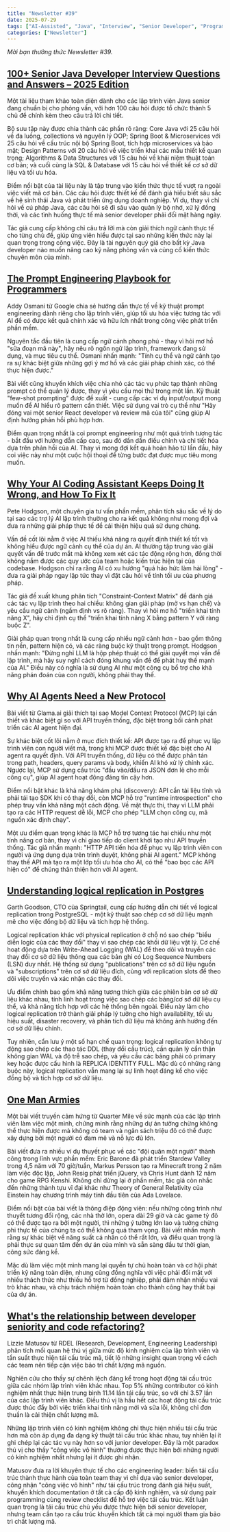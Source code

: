 ```yaml
---
title: "Newsletter #39"
date: 2025-07-29
tags: ["AI-Assisted", "Java", "Interview", "Senior Developer", "Programming"]
categories: ["Newsletter"]
---
```


*Mời bạn thưởng thức Newsletter #39.*

## [100+ Senior Java Developer Interview Questions and Answers – 2025 Edition](https://dev.to/haraf/100-senior-java-developer-interview-questions-and-answers-2025-edition-4f6n)

Một tài liệu tham khảo toàn diện dành cho các lập trình viên Java senior đang chuẩn bị cho phỏng vấn, với hơn 100 câu hỏi được tổ chức thành 5 chủ đề chính kèm theo câu trả lời chi tiết.

Bộ sưu tập này được chia thành các phần rõ ràng: Core Java với 25 câu hỏi về đa luồng, collections và nguyên lý OOP; Spring Boot & Microservices với 25 câu hỏi về cấu trúc nội bộ Spring Boot, tích hợp microservices và bảo mật; Design Patterns với 20 câu hỏi về việc triển khai các mẫu thiết kế quan trọng; Algorithms & Data Structures với 15 câu hỏi về khái niệm thuật toán cơ bản; và cuối cùng là SQL & Database với 15 câu hỏi về thiết kế cơ sở dữ liệu và tối ưu hóa.

Điểm nổi bật của tài liệu này là tập trung vào kiến thức thực tế vượt ra ngoài việc viết mã cơ bản. Các câu hỏi được thiết kế để đánh giá hiểu biết sâu sắc về hệ sinh thái Java và phát triển ứng dụng doanh nghiệp. Ví dụ, thay vì chỉ hỏi về cú pháp Java, các câu hỏi sẽ đi sâu vào quản lý bộ nhớ, xử lý đồng thời, và các tình huống thực tế mà senior developer phải đối mặt hàng ngày.

Tác giả cung cấp không chỉ câu trả lời mà còn giải thích ngữ cảnh thực tế cho từng chủ đề, giúp ứng viên hiểu được tại sao những kiến thức này lại quan trọng trong công việc. Đây là tài nguyên quý giá cho bất kỳ Java developer nào muốn nâng cao kỹ năng phỏng vấn và củng cố kiến thức chuyên môn của mình.

## [The Prompt Engineering Playbook for Programmers](https://addyo.substack.com/p/the-prompt-engineering-playbook-for)

Addy Osmani từ Google chia sẻ hướng dẫn thực tế về kỹ thuật prompt engineering dành riêng cho lập trình viên, giúp tối ưu hóa việc tương tác với AI để có được kết quả chính xác và hữu ích nhất trong công việc phát triển phần mềm.

Nguyên tắc đầu tiên là cung cấp ngữ cảnh phong phú - thay vì hỏi mơ hồ "sửa đoạn mã này", hãy nêu rõ ngôn ngữ lập trình, framework đang sử dụng, và mục tiêu cụ thể. Osmani nhấn mạnh: "Tính cụ thể và ngữ cảnh tạo ra sự khác biệt giữa những gợi ý mơ hồ và các giải pháp chính xác, có thể thực hiện được."

Bài viết cũng khuyến khích việc chia nhỏ các tác vụ phức tạp thành những prompt có thể quản lý được, thay vì yêu cầu mọi thứ trong một lần. Kỹ thuật "few-shot prompting" được đề xuất - cung cấp các ví dụ input/output mong muốn để AI hiểu rõ pattern cần thiết. Việc sử dụng vai trò cụ thể như "Hãy đóng vai một senior React developer và review mã của tôi" cũng giúp AI định hướng phản hồi phù hợp hơn.

Điểm quan trọng nhất là coi prompt engineering như một quá trình tương tác - bắt đầu với hướng dẫn cấp cao, sau đó dần dần điều chỉnh và chi tiết hóa dựa trên phản hồi của AI. Thay vì mong đợi kết quả hoàn hảo từ lần đầu, hãy coi việc này như một cuộc hội thoại để từng bước đạt được mục tiêu mong muốn.

## [Why Your AI Coding Assistant Keeps Doing It Wrong, and How To Fix It](https://blog.thepete.net/blog/2025/05/22/why-your-ai-coding-assistant-keeps-doing-it-wrong-and-how-to-fix-it/)

Pete Hodgson, một chuyên gia tư vấn phần mềm, phân tích sâu sắc về lý do tại sao các trợ lý AI lập trình thường cho ra kết quả không như mong đợi và đưa ra những giải pháp thực tế để cải thiện hiệu quả sử dụng chúng.

Vấn đề cốt lõi nằm ở việc AI thiếu khả năng ra quyết định thiết kế tốt và không hiểu được ngữ cảnh cụ thể của dự án. AI thường tập trung vào giải quyết vấn đề trước mắt mà không xem xét các tác động rộng hơn, đồng thời không nắm được các quy ước của team hoặc kiến trúc hiện tại của codebase. Hodgson chỉ ra rằng AI có xu hướng "quá háo hức làm hài lòng" - đưa ra giải pháp ngay lập tức thay vì đặt câu hỏi về tính tối ưu của phương pháp.

Tác giả đề xuất khung phân tích "Constraint-Context Matrix" để đánh giá các tác vụ lập trình theo hai chiều: không gian giải pháp (mở vs hạn chế) và yêu cầu ngữ cảnh (ngầm định vs rõ ràng). Thay vì hỏi mơ hồ "triển khai tính năng X", hãy chỉ định cụ thể "triển khai tính năng X bằng pattern Y với ràng buộc Z".

Giải pháp quan trọng nhất là cung cấp nhiều ngữ cảnh hơn - bao gồm thông tin nền, pattern hiện có, và các ràng buộc kỹ thuật trong prompt. Hodgson nhấn mạnh: "Đừng nghĩ LLM là hộp phép thuật có thể giải quyết mọi vấn đề lập trình, mà hãy suy nghĩ cách đóng khung vấn đề để phát huy thế mạnh của AI." Điều này có nghĩa là sử dụng AI như một công cụ bổ trợ cho khả năng phán đoán của con người, không phải thay thế.

## [Why AI Agents Need a New Protocol](https://glama.ai/blog/2025-06-06-mcp-vs-api)

Bài viết từ Glama.ai giải thích tại sao Model Context Protocol (MCP) lại cần thiết và khác biệt gì so với API truyền thống, đặc biệt trong bối cảnh phát triển các AI agent hiện đại.

Sự khác biệt cốt lõi nằm ở mục đích thiết kế: API được tạo ra để phục vụ lập trình viên con người viết mã, trong khi MCP được thiết kế đặc biệt cho AI agent ra quyết định. Với API truyền thống, dữ liệu có thể được phân tán trong path, headers, query params và body, khiến AI khó xử lý chính xác. Ngược lại, MCP sử dụng cấu trúc "đầu vào/đầu ra JSON đơn lẻ cho mỗi công cụ", giúp AI agent hoạt động đáng tin cậy hơn.

Điểm nổi bật khác là khả năng khám phá (discovery): API cần tài liệu tĩnh và phải tái tạo SDK khi có thay đổi, còn MCP hỗ trợ "runtime introspection" cho phép truy vấn khả năng một cách động. Về mặt thực thi, thay vì LLM phải tạo ra các HTTP request dễ lỗi, MCP cho phép "LLM chọn công cụ, mã nguồn xác định chạy".

Một ưu điểm quan trọng khác là MCP hỗ trợ tương tác hai chiều như một tính năng cơ bản, thay vì chỉ giao tiếp do client khởi tạo như API truyền thống. Tác giả nhấn mạnh: "HTTP API tiến hóa để phục vụ lập trình viên con người và ứng dụng dựa trên trình duyệt, không phải AI agent." MCP không thay thế API mà tạo ra một lớp tối ưu hóa cho AI, có thể "bao bọc các API hiện có" để chúng thân thiện hơn với AI agent.

## [Understanding logical replication in Postgres](https://www.springtail.io/blog/postgres-logical-replication)

Garth Goodson, CTO của Springtail, cung cấp hướng dẫn chi tiết về logical replication trong PostgreSQL - một kỹ thuật sao chép cơ sở dữ liệu mạnh mẽ cho việc đồng bộ dữ liệu và tích hợp hệ thống.

Logical replication khác với physical replication ở chỗ nó sao chép "biểu diễn logic của các thay đổi" thay vì sao chép các khối dữ liệu vật lý. Cơ chế hoạt động dựa trên Write-Ahead Logging (WAL) để theo dõi và truyền các thay đổi cơ sở dữ liệu thông qua các bản ghi có Log Sequence Numbers (LSN) duy nhất. Hệ thống sử dụng "publications" trên cơ sở dữ liệu nguồn và "subscriptions" trên cơ sở dữ liệu đích, cùng với replication slots để theo dõi việc truyền và xác nhận các thay đổi.

Ưu điểm chính bao gồm khả năng tương thích giữa các phiên bản cơ sở dữ liệu khác nhau, tính linh hoạt trong việc sao chép các bảng/cơ sở dữ liệu cụ thể, và khả năng tích hợp với các hệ thống bên ngoài. Điều này làm cho logical replication trở thành giải pháp lý tưởng cho high availability, tối ưu hiệu suất, disaster recovery, và phân tích dữ liệu mà không ảnh hưởng đến cơ sở dữ liệu chính.

Tuy nhiên, cần lưu ý một số hạn chế quan trọng: logical replication không tự động sao chép các thao tác DDL (thay đổi cấu trúc), cần quản lý cẩn thận không gian WAL và độ trễ sao chép, và yêu cầu các bảng phải có primary key hoặc được cấu hình là REPLICA IDENTITY FULL. Mặc dù có những ràng buộc này, logical replication vẫn mang lại sự linh hoạt đáng kể cho việc đồng bộ và tích hợp cơ sở dữ liệu.

## [One Man Armies](https://quarter--mile.com/One-Man-Armies)

Một bài viết truyền cảm hứng từ Quarter Mile về sức mạnh của các lập trình viên làm việc một mình, chứng minh rằng những dự án tưởng chừng không thể thực hiện được mà không có team và ngân sách triệu đô có thể được xây dựng bởi một người có đam mê và nỗ lực đủ lớn.

Bài viết đưa ra nhiều ví dụ thuyết phục về các "đội quân một người" thành công trong lĩnh vực phần mềm: Eric Barone đã phát triển Stardew Valley trong 4,5 năm với 70 giờ/tuần, Markus Persson tạo ra Minecraft trong 2 năm làm việc độc lập, John Resig phát triển jQuery, và Chris Hunt dành 12 năm cho game RPG Kenshi. Không chỉ dừng lại ở phần mềm, tác giả còn nhắc đến những thành tựu vĩ đại khác như Theory of General Relativity của Einstein hay chương trình máy tính đầu tiên của Ada Lovelace.

Điểm nổi bật của bài viết là thông điệp động viên: nếu những công trình như thuyết tương đối rộng, các nhà thờ lớn, opera dài 29 giờ và các game tỷ đô có thể được tạo ra bởi một người, thì những ý tưởng lớn lao và tưởng chừng phi thực tế của chúng ta có thể không quá tham vọng. Bài viết nhấn mạnh rằng sự khác biệt về năng suất cá nhân có thể rất lớn, và điều quan trọng là phải thực sự quan tâm đến dự án của mình và sẵn sàng đầu tư thời gian, công sức đáng kể.

Mặc dù làm việc một mình mang lại quyền tự chủ hoàn toàn và cơ hội phát triển kỹ năng toàn diện, nhưng cũng đồng nghĩa với việc phải đối mặt với nhiều thách thức như thiếu hỗ trợ từ đồng nghiệp, phải đảm nhận nhiều vai trò khác nhau, và chịu trách nhiệm hoàn toàn cho thành công hay thất bại của dự án.

## [What's the relationship between developer seniority and code refactoring?](https://rdel.substack.com/p/rdel-96-whats-the-relationship-between)

Lizzie Matusov từ RDEL (Research, Development, Engineering Leadership) phân tích mối quan hệ thú vị giữa mức độ kinh nghiệm của lập trình viên và tần suất thực hiện tái cấu trúc mã, tiết lộ những insight quan trọng về cách các team nên tiếp cận việc bảo trì chất lượng mã nguồn.

Nghiên cứu cho thấy sự chênh lệch đáng kể trong hoạt động tái cấu trúc giữa các nhóm lập trình viên khác nhau. Top 5% những contributor có kinh nghiệm nhất thực hiện trung bình 11.14 lần tái cấu trúc, so với chỉ 3.57 lần của các lập trình viên khác. Điều thú vị là hầu hết các hoạt động tái cấu trúc được thúc đẩy bởi việc triển khai tính năng mới và sửa lỗi, không chỉ đơn thuần là cải thiện chất lượng mã.

Những lập trình viên có kinh nghiệm không chỉ thực hiện nhiều tái cấu trúc hơn mà còn áp dụng đa dạng kỹ thuật tái cấu trúc khác nhau, tuy nhiên lại ít ghi chép lại các tác vụ này hơn so với junior developer. Đây là một paradox thú vị cho thấy "công việc vô hình" thường được thực hiện bởi những người có kinh nghiệm nhất nhưng lại ít được ghi nhận.

Matusov đưa ra lời khuyên thực tế cho các engineering leader: biến tái cấu trúc thành thực hành của toàn team thay vì chỉ dựa vào senior developer, công nhận "công việc vô hình" như tái cấu trúc trong đánh giá hiệu suất, khuyến khích documentation ở tất cả cấp độ kinh nghiệm, và sử dụng pair programming cùng review checklist để hỗ trợ việc tái cấu trúc. Kết luận quan trọng là tái cấu trúc chủ yếu được thực hiện bởi senior developer, nhưng team cần tạo ra cấu trúc khuyến khích tất cả mọi người tham gia bảo trì chất lượng mã.